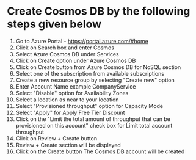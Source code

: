# Create Cosmos DB by the following steps given below

1. Go to Azure Portal - https://portal.azure.com/#home
2. Click on Search box and enter Cosmos
3. Select Azure Cosmos DB under Services
4. Click on Create option under Azure Cosmos DB
5. Click on Create button from Azure Cosmos DB for NoSQL section
6. Select one of the subscription from available subscriptions
7. Create a new resource group by selecting "Create new" option
8. Enter Account Name example CompanyService
9. Select "Disable" option for Availability Zones
10. Select a location as near to your location
11. Select "Provisioned throughput" option for Capacity Mode
12. Select "Apply" for Apply Free Tier Discount
13. Click on the "Limit the total amount of throughput that can be provisioned on this account" check box for Limit total account throughput
14. Click on Review + Create button
15. Review + Create section will be displayed
16. Click on the Create button
    The Cosmos DB account will be created
